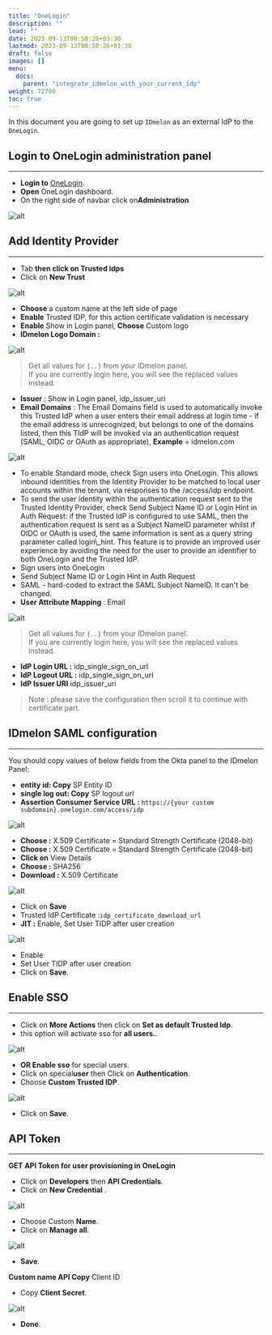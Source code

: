 ```yaml
---
title: "OneLogin"
description: ""
lead: ""
date: 2023-09-13T00:58:26+03:30
lastmod: 2023-09-13T00:58:26+03:30
draft: false
images: []
menu:
  docs:
    parent: "integrate_idmelon_with_your_current_idp"
weight: 72700
toc: true
---
```


In this document you are going to set up `IDmelon` as an external IdP to the `OneLogin`.  

## Login to OneLogin administration panel  

---

- **Login to** [OneLogin](https://onelogin.com).  
- **Open** OneLogin dashboard.  
- On the right side of navbar click on**Administration**  

![alt](/images/vendor/sso/onelogin_sso.png)

## Add Identity Provider  

---

- Tab **then click on Trusted idps**  
- Click on **New Trust**  

![alt](/images/vendor/sso/onelogin_sso1.png)  

- **Choose** a custom name at the left side of page  
- **Enable** Trusted IDP, for this action certificate validation is necessary  
- **Enable** Show in Login panel, **Choose** Custom logo  
- **IDmelon Logo Domain :**  

![alt](https://idmelon.com/wp-content/uploads/2020/05/IDmelon-Logo-213x60-1-e1629841318864.png)  

> Get all values for `{..}` from your IDmelon panel.  
> If you are currently login here, you will see the replaced values instead.  

- **Issuer** : Show in Login panel, idp\_issuer\_uri  
- **Email Domains** : The Email Domains field is used to automatically invoke this Trusted IdP when a user enters their email address at login time - if the email address is unrecognized, but belongs to one of the domains listed, then this TIdP will be invoked via an authentication request (SAML, OIDC or OAuth as appropriate), **Example** = idmelon.com  

![alt](/images/vendor/sso/onelogin_sso2.png)  

- To enable Standard mode, check Sign users into OneLogin. This allows inbound identities from the Identity Provider to be matched to local user accounts within the tenant, via responses to the /access/idp endpoint.  
- To send the user identity within the authentication request sent to the Trusted Identity Provider, check Send Subject Name ID or Login Hint in Auth Request: if the Trusted IdP is configured to use SAML, then the authentication request is sent as a Subject NameID parameter whilst if OIDC or OAuth is used, the same information is sent as a query string parameter called login\\\_hint. This feature is to provide an improved user experience by avoiding the need for the user to provide an identifier to both OneLogin and the Trusted IdP.  
- Sign users into OneLogin  
- Send Subject Name ID or Login Hint in Auth Request  
- SAML - hard-coded to extract the SAML Subject NameID. It can't be changed.  
- **User Attribute Mapping** : Email  

![alt](/images/vendor/sso/onelogin_sso3.png)  

> Get all values for `{..}` from your IDmelon panel.  
> If you are currently login here, you will see the replaced values instead.  

- **IdP Login URL :** idp\_single\_sign\_on\_url  
- **IdP Logout URL :** idp\_single\_sign\_on\_url  
- **IdP Issuer URI** idp\_issuer\_uri  

> Note : please save the configuration then scroll it to continue with certificate part.  

## IDmelon SAML configuration  

---

You should copy values of below fields from the Okta panel to the IDmelon Panel:  

- **entity id: Copy** SP Entity ID  
- **single log out: Copy** SP logout url  
- **Assertion Consumer Service URL :** `https://{your custom subdomain}.onelogin.com/access/idp`  

![alt](/images/vendor/sso/onelogin_sso4.png)  

- **Choose :** X.509 Certificate = Standard Strength Certificate (2048-bit)  
- **Choose :** X.509 Certificate = Standard Strength Certificate (2048-bit)  
- **Click on** View Details  
- **Choose :** SHA256  
- **Download :** X.509 Certificate  

![alt](/images/vendor/sso/onelogin_cert.png)  

- Click on **Save**  
- Trusted IdP Certificate :`idp_certificate_download_url`  
- **JIT :** Enable, Set User TIDP after user creation  

![alt](/images/vendor/sso/onelogin_jit.png)  

- Enable  
- Set User TIDP after user creation  
- Click on **Save**.  

## Enable SSO  

---

- Click on **More Actions** then click on **Set as default Trusted Idp**.  
- this option will activate sso for **all users.**.  

![alt](/images/vendor/sso/sso_onelogin.png)  

- **OR Enable sso** for special users.  
- Click on special**user** then Click on **Authentication**.  
- Choose **Custom Trusted IDP**.  

![alt](/images/vendor/sso/sso_onelogin1.png)  

- Click on **Save**.  

## API Token  

---

**GET API Token for user provisioning in OneLogin**  

- Click on **Developers** then **API Credentials**.  
- Click on **New Credential** .  

![alt](/images/vendor/sso/onelogin_api.png)  

- Choose Custom **Name**.  
- Click on **Manage all**.  

![alt](/images/vendor/sso/onelogin_api1.png)  

- **Save**.  

**Custom name API Copy** Client ID  

- Copy **Client Secret**.  

![alt](/images/vendor/sso/onelogin_api2.png)  

- **Done**.  
